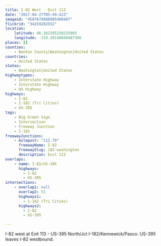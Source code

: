 ```yaml
---
title: I-82 West - Exit 113
date: "2017-04-27T05:49:42Z"
imageid: "4587674888905480407"
flickrid: "34259282552"
location:
    latitude: 46.162385250235985
    longitude: -119.20148849487306
places: []
counties:
    - Benton County|Washington|United States
countries:
    - United States
states:
    - Washington|United States
highwaytypes:
    - Interstate Highway
    - Interstate Highway
    - US Highway
highways:
    - I-82
    - I-182 (Tri Cities)
    - US-395
tags:
    - Big Green Sign
    - Intersection
    - Freeway Junction
    - I-182
freewayJunctions:
    - milepost: "112.79"
      freewayName: I-82
      freewaySlug: i82-washington
      description: Exit 113
overlaps:
    - name: I-82/US-395
      highways:
        - I-82
        - US-395
intersections:
    - overlap1: null
      overlap2: 51
      highways1:
        - I-182 (Tri Cities)
      highways2:
        - I-82
        - US-395

---
```

I-82 west at Exit 113 - US-395 North/Jct I-182/Kennewick/Pasco.  US-395 leaves I-82 westbound.